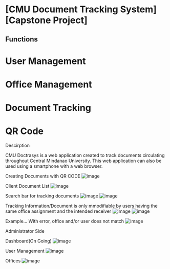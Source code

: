 # [CMU Document Tracking System] [Capstone Project]

## Functions

# User Management
# Office Management
# Document Tracking
# QR Code

Descirption 

CMU Doctrasys is a web application created to track documents circulating throughout Central Mindanao University. This web application can also be used using a smartphone with a web browser.

Creating Documents with QR CODE
![image](https://user-images.githubusercontent.com/57261353/187146740-b6607cff-0ab7-45a2-b643-a97122300506.png)

Client Document List
![image](https://user-images.githubusercontent.com/57261353/187146973-60941034-bfd0-4f7a-9487-f19e997d1a7e.png)

Search bar for tracking documents
![image](https://user-images.githubusercontent.com/57261353/187147200-c2735284-1aef-4307-a92b-b7b6ab1d15fe.png)
![image](https://user-images.githubusercontent.com/57261353/187147260-10169ece-d125-4985-9850-49f3a8c75756.png)

Tracking Information/Document is only mmodifiable by users having the same office assignment and the intended receiver
![image](https://user-images.githubusercontent.com/57261353/187147807-8bbd3754-9542-4f44-a1ca-fe234135b57c.png)
![image](https://user-images.githubusercontent.com/57261353/187322811-79152ac3-354b-4bbb-bc53-7f8bdd775b72.png)


Example...
With error, office and/or user does not match
![image](https://user-images.githubusercontent.com/57261353/187147897-d2ce9f36-3199-4125-b9fc-7a1099f27305.png)

Administrator Side

Dashboard(On Going)
![image](https://user-images.githubusercontent.com/57261353/187148702-ff7002a4-0bc5-4547-8b94-53775388dd06.png)

User Management
![image](https://user-images.githubusercontent.com/57261353/187148817-d03cccb7-585e-4ea3-a012-9e41629018b6.png)

Offices
![image](https://user-images.githubusercontent.com/57261353/187148903-13d1f7b3-8fbc-4e1a-b706-235d9b7038b1.png)





